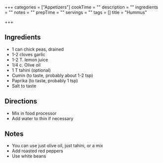 +++
categories = ["Appetizers"]
cookTime = ""
description = ""
ingredients = ""
notes = ""
prepTime = ""
servings = ""
tags = []
title = "Hummus"

+++
## Ingredients

* 1 can chick peas, drained
* 1-2 cloves garlic
* 1-2 T. lemon juice
* 1/4 c. Olive oil
* 1 T tahini (optional)
* Cumin (to taste, probably about 1-2 tsp)
* Paprika (to taste, probably 1 tsp)
* Salt to taste

## Directions

* Mix in food processor
* Add water to thin if necessary

## Notes

* You can use just olive oil, just tahini, or a mix
* Add roasted red peppers
* Use white beans